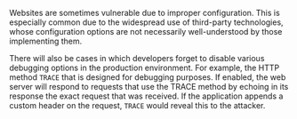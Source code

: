 Websites are sometimes vulnerable due to improper configuration. This is especially common due to the widespread use of third-party technologies, whose configuration options are not necessarily well-understood by those implementing them.

There will also be cases in which developers forget to disable various debugging options in the production environment. For example, the HTTP method `TRACE` that is designed for debugging purposes. If enabled, the web server will respond to requests that use the TRACE method by echoing in its response the exact request that was received. If the application appends a custom header on the request, `TRACE` would reveal this to the attacker.